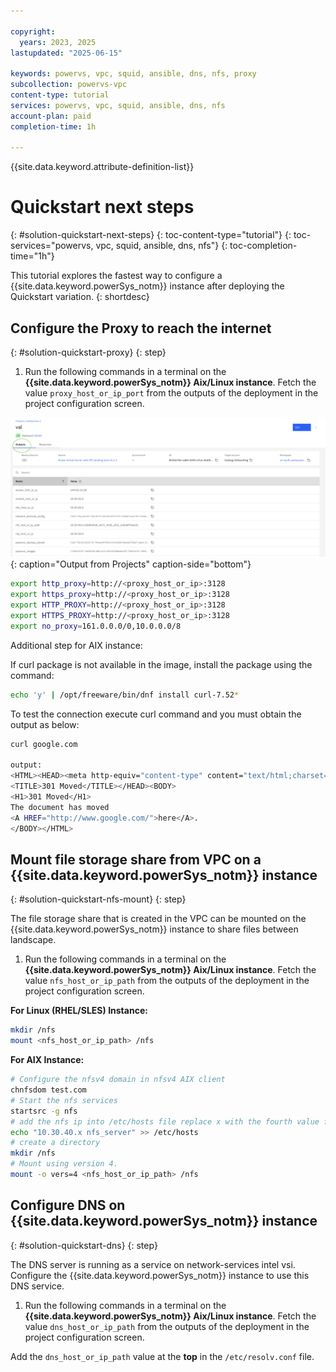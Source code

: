 ```yaml
---

copyright:
  years: 2023, 2025
lastupdated: "2025-06-15"

keywords: powervs, vpc, squid, ansible, dns, nfs, proxy
subcollection: powervs-vpc
content-type: tutorial
services: powervs, vpc, squid, ansible, dns, nfs
account-plan: paid
completion-time: 1h

---
```


{{site.data.keyword.attribute-definition-list}}

# Quickstart next steps
{: #solution-quickstart-next-steps}
{: toc-content-type="tutorial"}
{: toc-services="powervs, vpc, squid, ansible, dns, nfs"}
{: toc-completion-time="1h"}

This tutorial explores the fastest way to configure a {{site.data.keyword.powerSys_notm}} instance after deploying the Quickstart variation.
{: shortdesc}


## Configure the Proxy to reach the internet
{: #solution-quickstart-proxy}
{: step}


1.  Run the following commands in a terminal on the **{{site.data.keyword.powerSys_notm}} Aix/Linux instance**. Fetch the value `proxy_host_or_ip_port` from the outputs of the deployment in the project configuration screen.

![Projects Output](images/projects-outputs.png){: caption="Output from Projects" caption-side="bottom"}

```sh
export http_proxy=http://<proxy_host_or_ip>:3128
export https_proxy=http://<proxy_host_or_ip>:3128
export HTTP_PROXY=http://<proxy_host_or_ip>:3128
export HTTPS_PROXY=http://<proxy_host_or_ip>:3128
export no_proxy=161.0.0.0/0,10.0.0.0/8
```

Additional step for AIX instance:

If curl package is not available in the image, install the package using the command:

```sh
echo 'y' | /opt/freeware/bin/dnf install curl-7.52*
```

To test the connection execute curl command and you must obtain the output as below:

```sh
curl google.com

output:
<HTML><HEAD><meta http-equiv="content-type" content="text/html;charset=utf-8">
<TITLE>301 Moved</TITLE></HEAD><BODY>
<H1>301 Moved</H1>
The document has moved
<A HREF="http://www.google.com/">here</A>.
</BODY></HTML>
```

## Mount file storage share from VPC on a {{site.data.keyword.powerSys_notm}} instance
{: #solution-quickstart-nfs-mount}
{: step}

The file storage share that is created in the VPC can be mounted on the {{site.data.keyword.powerSys_notm}} instance to share files between landscape.

1.  Run the following commands in a terminal on the **{{site.data.keyword.powerSys_notm}} Aix/Linux instance**. Fetch the value `nfs_host_or_ip_path` from the outputs of the deployment in the project configuration screen.

**For Linux (RHEL/SLES) Instance:**
```sh
mkdir /nfs
mount <nfs_host_or_ip_path> /nfs
```

**For AIX Instance:**
```sh
# Configure the nfsv4 domain in nfsv4 AIX client
chnfsdom test.com
# Start the nfs services
startsrc -g nfs
# add the nfs ip into /etc/hosts file replace x with the fourth value from the <nfs_host_or_ip_path>
echo "10.30.40.x nfs_server" >> /etc/hosts
# create a directory
mkdir /nfs
# Mount using version 4.
mount -o vers=4 <nfs_host_or_ip_path> /nfs
```

## Configure DNS on {{site.data.keyword.powerSys_notm}} instance
{: #solution-quickstart-dns}
{: step}

The DNS server is running as a service on network-services intel vsi. Configure the {{site.data.keyword.powerSys_notm}} instance to use this DNS service.

1.  Run the following commands in a terminal on the **{{site.data.keyword.powerSys_notm}} Aix/Linux instance**. Fetch the value `dns_host_or_ip_path` from the outputs of the deployment in the project configuration screen.

Add the `dns_host_or_ip_path` value at the **top** in the `/etc/resolv.conf` file.
